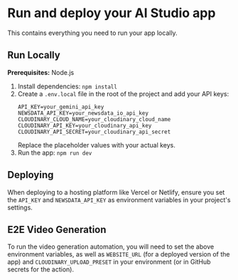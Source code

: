# Run and deploy your AI Studio app

This contains everything you need to run your app locally.

## Run Locally

**Prerequisites:**  Node.js


1. Install dependencies:
   `npm install`
2. Create a `.env.local` file in the root of the project and add your API keys:
   ```
   API_KEY=your_gemini_api_key
   NEWSDATA_API_KEY=your_newsdata_io_api_key
   CLOUDINARY_CLOUD_NAME=your_cloudinary_cloud_name
   CLOUDINARY_API_KEY=your_cloudinary_api_key
   CLOUDINARY_API_SECRET=your_cloudinary_api_secret
   ```
   Replace the placeholder values with your actual keys.
3. Run the app:
   `npm run dev`

## Deploying

When deploying to a hosting platform like Vercel or Netlify, ensure you set the `API_KEY` and `NEWSDATA_API_KEY` as environment variables in your project's settings.

## E2E Video Generation

To run the video generation automation, you will need to set the above environment variables, as well as `WEBSITE_URL` (for a deployed version of the app) and `CLOUDINARY_UPLOAD_PRESET` in your environment (or in GitHub secrets for the action).
